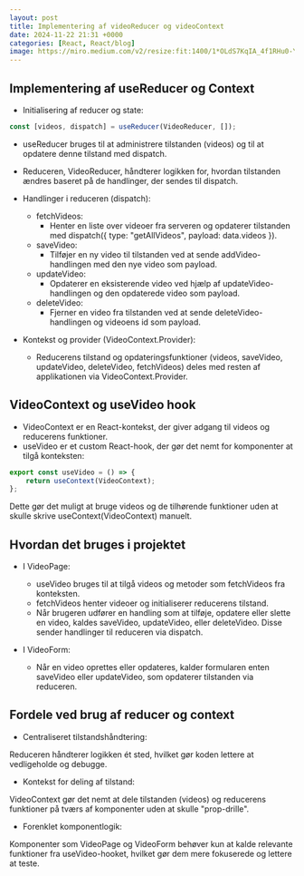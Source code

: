 ```yaml
---
layout: post
title: Implementering af videoReducer og videoContext
date: 2024-11-22 21:31 +0000
categories: [React, React/blog]
image: https://miro.medium.com/v2/resize:fit:1400/1*OLdS7KqIA_4f1RHu0-YtsQ.jpeg
---
```


## Implementering af useReducer og Context

- Initialisering af reducer og state:

``` javascript
const [videos, dispatch] = useReducer(VideoReducer, []);
```

  - useReducer bruges til at administrere tilstanden (videos) og til at opdatere denne tilstand med dispatch.
  - Reduceren, VideoReducer, håndterer logikken for, hvordan tilstanden ændres baseret på de handlinger, der sendes til dispatch.

- Handlinger i reduceren (dispatch):

  - fetchVideos:
    - Henter en liste over videoer fra serveren og opdaterer tilstanden med dispatch({ type: "getAllVideos", payload: data.videos }).
  - saveVideo:
    - Tilføjer en ny video til tilstanden ved at sende addVideo-handlingen med den nye video som payload.
  - updateVideo:
    - Opdaterer en eksisterende video ved hjælp af updateVideo-handlingen og den opdaterede video som payload.
  - deleteVideo:
      - Fjerner en video fra tilstanden ved at sende deleteVideo-handlingen og videoens id som payload.

- Kontekst og provider (VideoContext.Provider):

  - Reducerens tilstand og opdateringsfunktioner (videos, saveVideo, updateVideo, deleteVideo, fetchVideos) deles med resten af applikationen via VideoContext.Provider.

## VideoContext og useVideo hook

- VideoContext er en React-kontekst, der giver adgang til videos og reducerens funktioner.
- useVideo er et custom React-hook, der gør det nemt for komponenter at tilgå konteksten:

``` javascript
export const useVideo = () => {
    return useContext(VideoContext);
};
```

Dette gør det muligt at bruge videos og de tilhørende funktioner uden at skulle skrive useContext(VideoContext) manuelt.

## Hvordan det bruges i projektet
- I VideoPage:

  - useVideo bruges til at tilgå videos og metoder som fetchVideos fra konteksten.
  - fetchVideos henter videoer og initialiserer reducerens tilstand.
  - Når brugeren udfører en handling som at tilføje, opdatere eller slette en video, kaldes saveVideo, updateVideo, eller deleteVideo. Disse sender handlinger til reduceren via dispatch.

- I VideoForm:

  - Når en video oprettes eller opdateres, kalder formularen enten saveVideo eller updateVideo, som opdaterer tilstanden via reduceren.

## Fordele ved brug af reducer og context
- Centraliseret tilstandshåndtering:

Reduceren håndterer logikken ét sted, hvilket gør koden lettere at vedligeholde og debugge.

- Kontekst for deling af tilstand:

VideoContext gør det nemt at dele tilstanden (videos) og reducerens funktioner på tværs af komponenter uden at skulle "prop-drille".

- Forenklet komponentlogik:

Komponenter som VideoPage og VideoForm behøver kun at kalde relevante funktioner fra useVideo-hooket, hvilket gør dem mere fokuserede og lettere at teste.
